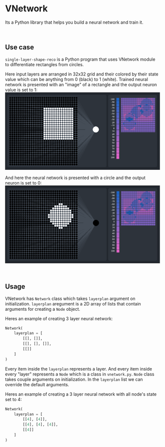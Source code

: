 # VNetwork
Its a Python library that helps you build a neural network and train it.

<br>

## Use case
`single-layer-shape-reco` is a Python program that uses VNetwork module to differentiate rectangles from circles.

Here input layers are arranged in 32x32 grid and their colored by their state value which can be anything from 0 (black) to 1 (white). 
Trained neural network is presented with an "image" of a rectangle and the output neuron value is set to 1:
![Preview](screenshots/shape-reco-1.png)

And here the neural network is presented with a circle and the output neuron is set to 0:
![Preview](screenshots/shape-reco-2.png)

<br>

## Usage
VNetwork has `Network` class which takes `layerplan` argument on initialization. `layerplan` aregument is a 2D array of lists that contain arguments for creating a `Node` object.

Heres an example of creating 3 layer neural network:
```Python
Network(
    layerplan = [
        [[], []],
        [[], [], []],
        [[]]
    ]
)
```

Every item inside the `layerplan` represents a layer. And every item  inside every "layer" represents a `Node` which is a class in `vnetwork.py`. `Node` class takes couple arguments on initialization. In the `layerplan` list we can override the default arguments.

Heres an example of creating a 3 layer neural network with all node's state set to 4:
```Python
Network(
    layerplan = [
        [[4], [4]],
        [[4], [4], [4]],
        [[4]]
    ]
)
```